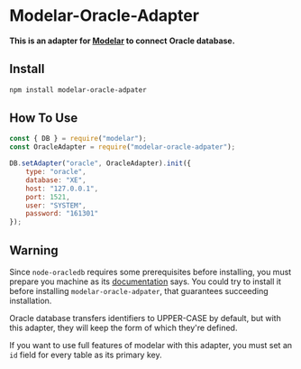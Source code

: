 # Modelar-Oracle-Adapter

**This is an adapter for [Modelar](http://modelar.hyurl.com) to connect**
**Oracle database.**

## Install

```sh
npm install modelar-oracle-adpater
```

## How To Use

```javascript
const { DB } = require("modelar");
const OracleAdapter = require("modelar-oracle-adpater");

DB.setAdapter("oracle", OracleAdapter).init({
    type: "oracle",
    database: "XE",
    host: "127.0.0.1",
    port: 1521,
    user: "SYSTEM",
    password: "161301"
});
```

## Warning

Since `node-oracledb` requires some prerequisites before installing, you must 
prepare you machine as its
[documentation](https://github.com/oracle/node-oracledb/blob/master/INSTALL.md)
says. You could try to install it before installing `modelar-oracle-adpater`, 
that guarantees succeeding installation.

Oracle database transfers identifiers to UPPER-CASE by default, but with this 
adapter, they will keep the form of which they're defined.

If you want to use full features of modelar with this adapter, you must set an
`id` field for every table as its primary key.
